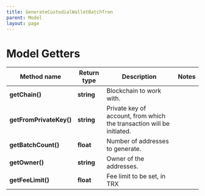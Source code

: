 ```yaml
---
title: GenerateCustodialWalletBatchTron
parent: Model
layout: page
---
```


# Model Getters

Method name | Return type | Description | Notes
------------ | ------------- | ------------- | -------------
**getChain()** | **string** | Blockchain to work with. |
**getFromPrivateKey()** | **string** | Private key of account, from which the transaction will be initiated. |
**getBatchCount()** | **float** | Number of addresses to generate. |
**getOwner()** | **string** | Owner of the addresses. |
**getFeeLimit()** | **float** | Fee limit to be set, in TRX |

